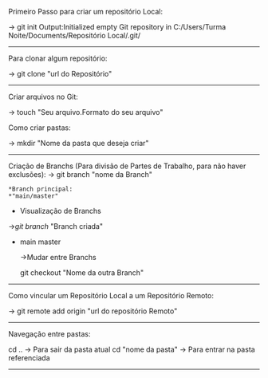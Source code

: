 Primeiro Passo para criar um repositório Local:

-> git init
Output:Initialized empty Git repository in C:/Users/Turma Noite/Documents/Repositório Local/.git/

______________________________________________________________________________________________________________________
Para clonar algum repositório:

-> git clone "url do Repositório"

______________________________________________________________________________________________________________________
Criar arquivos no Git:

-> touch "Seu arquivo.Formato do seu arquivo"

Como criar pastas:

-> mkdir "Nome da pasta que deseja criar"

______________________________________________________________________________________________________________________
Criação de Branchs (Para divisão de Partes de Trabalho, para não haver exclusões):
-> git branch "nome da Branch"

    *Branch principal:
    *"main/master"

* Visualização de Branchs

->*git branch*
  "Branch criada"
* main
  master

  ->Mudar entre Branchs

  git checkout "Nome da outra Branch"
______________________________________________________________________________________________________________________
Como vincular um Repositório Local a um Repositório Remoto:

-> git remote add origin "url do repositório Remoto"

______________________________________________________________________________________________________________________
Navegação entre pastas:

cd .. -> Para sair da pasta atual
cd "nome da pasta" -> Para entrar na pasta referenciada
______________________________________________________________________________________________________________________


























